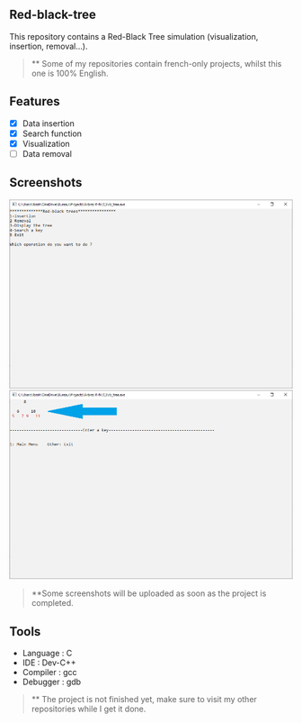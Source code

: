 ## Red-black-tree
This repository contains a Red-Black Tree simulation (visualization, insertion, removal...). 
> ** Some of my repositories contain french-only projects, whilst this one is 100% English. 

## Features 
- [x] Data insertion 
- [x] Search function
- [x] Visualization 
- [ ] Data removal 

## Screenshots 
![Home (home):](Screenshots/Main_menu.PNG)
![Display (display):](Screenshots/Display.PNG)
> **Some screenshots will be uploaded as soon as the project is completed.



## Tools 
- Language : C
- IDE : Dev-C++
- Compiler : gcc
- Debugger : gdb

> ** The project is not finished yet, make sure to visit my other repositories while I get it done.
